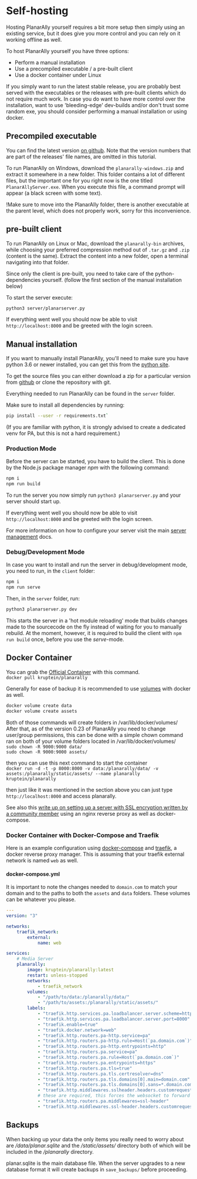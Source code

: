 # Self-hosting

Hosting PlanarAlly yourself requires a bit more setup then simply using an existing service, but it does give you more control and you can rely on it working offline as well.

To host PlanarAlly yourself you have three options:

-   Perform a manual installation
-   Use a precompiled executable / a pre-built client
-   Use a docker container under Linux

If you simply want to run the latest stable release, you are probably best served with the executables or the releases with pre-built clients which do not require much work.
In case you do want to have more control over the installation, want to use 'bleeding-edge' dev-builds and/or don't trust some random exe, you should consider performing a manual installation or using docker.

## Precompiled executable

You can find the latest version [on github](https://github.com/Kruptein/PlanarAlly/releases/).
Note that the version numbers that are part of the releases' file names, are omitted in this tutorial.

To run PlanarAlly on Windows, download the `planarally-windows.zip` and extract it somewhere in a new folder.
This folder contains a lot of different files, but the important one for you right now is the one titled `PlanarAllyServer.exe`.
When you execute this file, a command prompt will appear (a black screen with some text).

!Make sure to move into the PlanarAlly folder, there is another executable at the parent level, which does not properly work, sorry for this inconvenience.

## pre-built client

To run PlanarAlly on Linux or Mac, download the `planarally-bin` archives, while choosing your preferred compression method out of `.tar.gz` and `.zip` (content is the same). Extract the content into a new folder, open a terminal navigating into that folder.

Since only the client is pre-built, you need to take care of the python-dependencies yourself. (follow the first section of the manual installation below)

To start the server execute:

```bash
python3 server/planarserver.py
```

If everything went well you should now be able to visit `http://localhost:8000` and be greeted with the login screen.

## Manual installation

If you want to manually install PlanarAlly, you'll need to make sure you have python 3.6 or newer installed, you can get this from the [python site](https://www.python.org/downloads/).

To get the source files you can either download a zip for a particular version from [github](https://github.com/Kruptein/PlanarAlly/releases/) or
clone the repository with git.

Everything needed to run PlanarAlly can be found in the `server` folder.

Make sure to install all dependencies by running:

```bash
pip install --user -r requirements.txt`
```

(If you are familiar with python, it is strongly advised to create a dedicated venv for PA, but this is not a hard requirement.)

### Production Mode

Before the server can be started, you have to build the client.
This is done by the Node.js package manager _npm_ with the following command:

```bash
npm i
npm run build
```

To run the server you now simply run `python3 planarserver.py` and your server should start up.

If everything went well you should now be able to visit `http://localhost:8000` and be greeted with the login screen.

For more information on how to configure your server visit the main [server management](/docs/server/management/) docs.

### Debug/Development Mode

In case you want to install and run the server in debug/development mode, you need to run, in the `client` folder:

```bash
npm i
npm run serve
```

Then, in the `server` folder, run:

```bash
python3 planarserver.py dev
```

This starts the server in a 'hot module reloading' mode that builds changes made to the sourcecode on the fly instead of waiting for you to manually rebuild.
At the moment, however, it is required to build the client with `npm run build` once, before you use the _serve_-mode.

## Docker Container

You can grab the [Official Container](https://hub.docker.com/r/kruptein/planarally) with this command.  
`docker pull kruptein/planarally`

Generally for ease of backup it is recommended to use [volumes](https://docs.docker.com/storage/volumes/) with docker as well.

```bash
docker volume create data
docker volume create assets
```

Both of those commands will create folders in /var/lib/docker/volumes/
After that, as of the version 0.23 of PlanarAlly you need to change user/group permissions, this can be done with a simple chown command ran on both of your volume folders located in /var/lib/docker/volumes/  
`sudo chown -R 9000:9000 data/`  
`sudo chown -R 9000:9000 assets/`

then you can use this next command to start the container  
`docker run -d -t -p 8000:8000 -v data:/planarally/data/ -v assets:/planarally/static/assets/ --name planarally kruptein/planarally`

then just like it was mentioned in the section above you can just type `http://localhost:8000` and access planarally.

See also this [write up on setting up a server with SSL encryption written by a community member](https://github.com/edmael/selfhosted-planarally) using an nginx reverse proxy as well as docker-compose.

### Docker Container with Docker-Compose and Traefik

Here is an example configuration using [docker-compose](https://docs.docker.com/compose/) and
[traefik](https://containo.us/traefik/), a docker reverse proxy manager. This is assuming that your
traefik external network is named `web` as well.

#### docker-compose.yml

It is important to note the changes needed to `domain.com` to match your domain and to the paths to both
the `assets` and `data` folders. These volumes can be whatever you please.

```yaml
---
version: "3"

networks:
    traefik_network:
        external:
            name: web

services:
    # Media Server
    planarally:
        image: kruptein/planarally:latest
        restart: unless-stopped
        networks:
            - traefik_network
        volumes:
            - "/path/to/data:/planarally/data/"
            - "/path/to/assets:/planarally/static/assets/"
        labels:
            - "traefik.http.services.pa.loadbalancer.server.scheme=http"
            - "traefik.http.services.pa.loadbalancer.server.port=8000"
            - "traefik.enable=true"
            - "traefik.docker.network=web"
            - "traefik.http.routers.pa-http.service=pa"
            - "traefik.http.routers.pa-http.rule=Host(`pa.domain.com`)"
            - "traefik.http.routers.pa-http.entrypoints=http"
            - "traefik.http.routers.pa.service=pa"
            - "traefik.http.routers.pa.rule=Host(`pa.domain.com`)"
            - "traefik.http.routers.pa.entrypoints=https"
            - "traefik.http.routers.pa.tls=true"
            - "traefik.http.routers.pa.tls.certresolver=dns"
            - "traefik.http.routers.pa.tls.domains[0].main=domain.com"
            - "traefik.http.routers.pa.tls.domains[0].sans=*.domain.com"
            - "traefik.http.middlewares.sslheader.headers.customrequestheaders.X-Forwarded-Proto=https"
            # these are required, this forces the websocket to forward over https
            - "traefik.http.routers.pa.middlewares=ssl-header"
            - "traefik.http.middlewares.ssl-header.headers.customrequestheaders.X-Forwarded-Proto=https"
```

## Backups

When backing up your data the only items you really need to worry about are _/data/planar.sqlite_ and the _/static/assets/_ directory both of which will be included in the _/planarally_ directory.

planar.sqlite is the main database file. When the server upgrades to a new database format it will create backups in `save_backups/` before proceeding.
